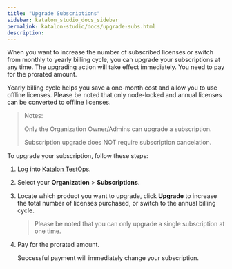 ```yaml
---
title: "Upgrade Subscriptions"
sidebar: katalon_studio_docs_sidebar
permalink: katalon-studio/docs/upgrade-subs.html
description:
---
```


When you want to increase the number of subscribed licenses or switch from monthly to yearly billing cycle, you can upgrade your subscriptions at any time. The upgrading action will take effect immediately. You need to pay for the prorated amount.

Yearly billing cycle helps you save a one-month cost and allow you to use offline licenses. Please be noted that only node-locked and annual licenses can be converted to offline licenses.

> Notes:
>
> Only the Organization Owner/Admins can upgrade a subscription.
>
> Subscription upgrade does NOT require subscription cancelation.

To upgrade your subscription, follow these steps:

1. Log into [Katalon TestOps](https://analytics.katalon.com/home).
2. Select your **Organization** > **Subscriptions**.
3. Locate which product you want to upgrade, click **Upgrade** to increase the total number of licenses purchased, or switch to the annual billing cycle.

   > Please be noted that you can only upgrade a single subscription at one time.

4. Pay for the prorated amount.

   Successful payment will immediately change your subscription.

